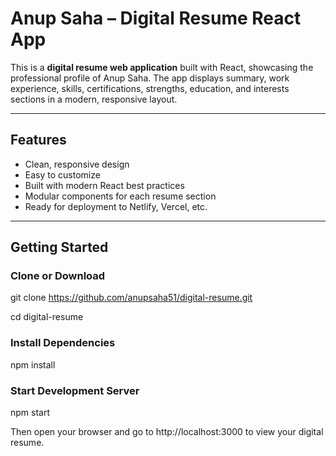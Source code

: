 #  Anup Saha – Digital Resume React App

This is a **digital resume web application** built with React, showcasing the professional profile of Anup Saha. The app displays summary, work experience, skills, certifications, strengths, education, and interests sections in a modern, responsive layout.

---

##  Features

* Clean, responsive design  
* Easy to customize  
* Built with modern React best practices  
* Modular components for each resume section  
* Ready for deployment to Netlify, Vercel, etc.

---

##  Getting Started

###  Clone or Download

git clone https://github.com/anupsaha51/digital-resume.git

cd digital-resume


### Install Dependencies
npm install

### Start Development Server
npm start

Then open your browser and go to http://localhost:3000 to view your digital resume.
